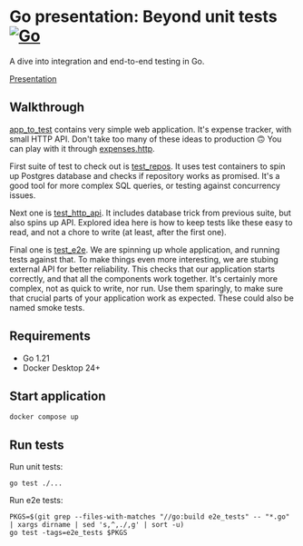# Go presentation: Beyond unit tests [![Go](https://github.com/antosdaniel/go-presentation-beyond-unit-tests/actions/workflows/go.yaml/badge.svg)](https://github.com/antosdaniel/go-presentation-beyond-unit-tests/actions)

A dive into integration and end-to-end testing in Go.

[Presentation](https://slides.com/antosdaniel/beyond-unit-tests)

## Walkthrough

[app_to_test](./app_to_test) contains very simple web application. It's expense
tracker, with small HTTP API. Don't take too many of these ideas to production 🙃
You can play with it through [expenses.http](app_to_test%2Fexpenses.http).

First suite of test to check out is [test_repos](./test_repos). It uses test 
containers to spin up Postgres database and checks if repository works as promised.
It's a good tool for more complex SQL queries, or testing against concurrency issues.

Next one is [test_http_api](test_http_api). It includes database trick from
previous suite, but also spins up API. Explored idea here is how to keep tests
like these easy to read, and not a chore to write (at least, after the first one).

Final one is [test_e2e](test_e2e). We are spinning up whole application, and
running tests against that. To make things even more interesting, we are stubing
external API for better reliability. This checks that our application starts correctly, 
and that all the components work together. It's certainly more complex, not as
quick to write, nor run. Use them sparingly, to make sure that crucial parts
of your application work as expected. These could also be named smoke tests.

## Requirements

- Go 1.21
- Docker Desktop 24+

## Start application

```shell
docker compose up
```

## Run tests

Run unit tests:

```shell
go test ./...
```

Run e2e tests:

```shell
PKGS=$(git grep --files-with-matches "//go:build e2e_tests" -- "*.go" | xargs dirname | sed 's,^,./,g' | sort -u)
go test -tags=e2e_tests $PKGS
```
